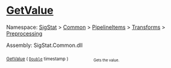 # [GetValue](./CubicInterpolation-100663727.md)

Namespace: [SigStat]() > [Common](./../../../../README.md) > [PipelineItems]() > [Transforms]() > [Preprocessing](./../README.md)

Assembly: SigStat.Common.dll

<sub>[GetValue](./CubicInterpolation-100663727.md) ( [`Double`](https://docs.microsoft.com/en-us/dotnet/api/System.Double) timestamp )</sub>&nbsp; &nbsp; &nbsp; &nbsp; &nbsp; &nbsp; &nbsp; &nbsp; &nbsp;<sub><sub>Gets the value.</sub></sub>
